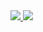 <a align="center" href="https://github.com/TheProdigy161">
  <img style="width: auto" src="https://github-readme-stats.vercel.app/api?username=TheProdigy161&theme=dark&show_icons=true&hide_title=true" />
  <img style="width: auto" src="https://github-readme-stats.vercel.app/api/top-langs/?username=TheProdigy161&theme=dark&layout=compact&hide_title=false" />
</a>
